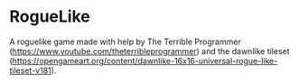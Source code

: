 # RogueLike

A roguelike game made with help by The Terrible Programmer (https://www.youtube.com/theterribleprogrammer) 
and the dawnlike tileset (https://opengameart.org/content/dawnlike-16x16-universal-rogue-like-tileset-v181).
